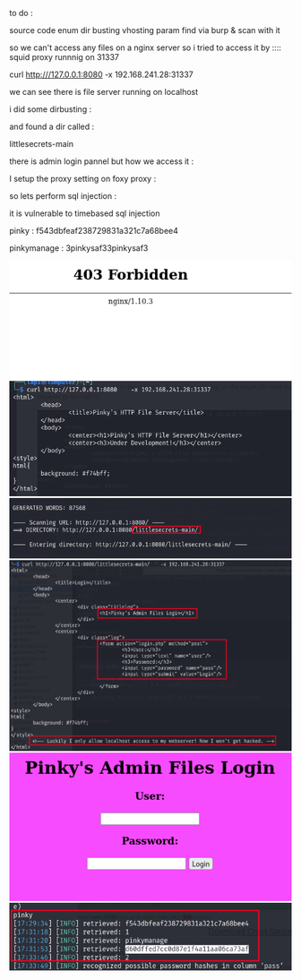 to do :

source code enum
dir busting
vhosting
param find via burp & scan with it




so we can't access any files on a nginx server so i tried to access it by ::::   squid proxy runnnig on 31337





curl   <http:///127.0.0.1:8080>  -x 192.168.241.28:31337


we can see there is file server running on localhost





i did some dirbusting :


and found a dir called :





littlesecrets-main




there is admin login pannel but how we access it :




I setup the proxy setting on foxy proxy :



so lets perform sql injection :


it is vulnerable to timebased sql injection 




pinky : f543dbfeaf238729831a321c7a68bee4

pinkymanage : 3pinkysaf33pinkysaf3

 

![unnamed_a938c57d426e49c2af8caaac3c837225](unnamed_a938c57d426e49c2af8caaac3c837225.png)
![unnamed_3209da1dbd99438b8d4a4e4c511a71ab](unnamed_3209da1dbd99438b8d4a4e4c511a71ab.png)
![unnamed_9e4c4d94862d4d84ae742cb3e3f50f75](unnamed_9e4c4d94862d4d84ae742cb3e3f50f75.png)
![unnamed_126baf9d517f4929bfa8bbed6cc538bb](unnamed_126baf9d517f4929bfa8bbed6cc538bb.png)
![unnamed_b042cc5a4a8346d897bf07874d56b006](unnamed_b042cc5a4a8346d897bf07874d56b006.png)
![unnamed_448e343359324a7b9b2fe0e0fc34b496](unnamed_448e343359324a7b9b2fe0e0fc34b496.png)
